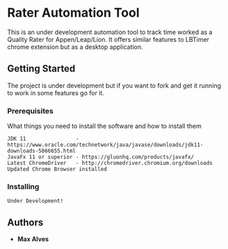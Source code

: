 # Rater Automation Tool

This is an under development automation tool to track time worked as a Quality Rater for Appen/Leap/Lion. It offers similar features to LBTimer chrome extension but as a desktop application.

## Getting Started

The project is under development but if you want to fork and get it running to work in some features go for it.

### Prerequisites

What things you need to install the software and how to install them

```
JDK 11                - https://www.oracle.com/technetwork/java/javase/downloads/jdk11-downloads-5066655.html
JavaFx 11 or superior - https://gluonhq.com/products/javafx/
Latest ChromeDriver   - http://chromedriver.chromium.org/downloads
Updated Chrome Browser installed

```

### Installing

```
Under Development!
```

## Authors

* **Max Alves** 


